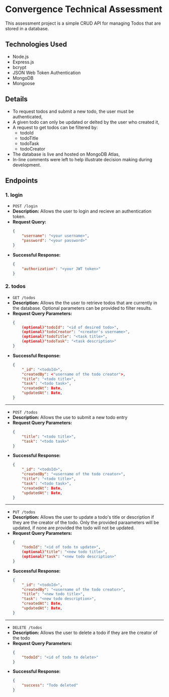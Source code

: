 # Convergence Technical Assessment

This assessment project is a simple CRUD API for managing Todos that are stored in a database. 

## Technologies Used
- Node.js
- Express.js
- bcrypt
- JSON Web Token Authentication
- MongoDB
- Mongoose

## Details
- To request todos and submit a new todo, the user must be authenticated,
- A given todo can only be updated or delted by the user who created it,
- A request to get todos can be filtered by:
    - todoId
    - todoTitle
    - todoTask
    - todoCreator
- The database is live and hosted on MongoDB Atlas,
- In-line comments were left to help illustrate decision making during development.

## Endpoints
### 1. login
- `POST /login`
- **Description:** Allows the user to login and recieve an authentication token.
- **Request Query:**
    ```json
    {
        "username": "<your username>",
        "password": "<your password>"
    }
    ```
- **Successful Response:** 
    ```json
    {
        "authorization": "<your JWT token>"
    }
    ```
### 2. todos
- `GET /todos`
- **Description:** Allows the the user to retrieve todos that are currently in the database. Optional parameters can be provided to filter results.
- **Request Query Parameters:**
    ```json
    {
        (optional)"todoId": "<id of desired todo>",
        (optional)"todoCreator": "<creator's username>",
        (optional)"todoTitle": "<task title>",
        (optional)"todoTask": "<task description>"
    }
    ```
- **Successful Response:** 
    ```json
    {
        "_id": "<todoId>",
        "createdBy": <"username of the todo creator">,
        "title": "<todo title>",
        "task": "<todo task>",
        "createdAt": Date,
        "updatedAt": Date,
    }
    ```
---
- `POST /todos`
- **Description:** Allows the use to submit a new todo entry
- **Request Query Parameters:**
    ```json
    {
        "title": "<todo title>",
        "task": "<todo task>"
    }   
    ```
- **Successful Response:**
    ```json
    {
        "_id": "<todoId>",
        "createdBy": "<username of the todo creator>",
        "title": "<todo title>",
        "task": "<todo task>",
        "createdAt": Date,
        "updatedAt": Date,
    }
    ```
---
- `PUT /todos`
- **Description:** Allows the user to update a todo's title or description if they are the creator of the todo. Only the provided paraameters will be updated, if none are provided the todo will not be updated.
- **Request Query Parameters:**
    ```json
    {
        "todoId": "<id of todo to update>",
        (optional)"title": "<new todo title>",
        (optional)"task": "<new todo description>"
    }
    ```
- **Successful Response:**
    ```json
    {
        "_id": "<todoId>",
        "createdBy": "<username of the todo creator>",
        "title": "<new todo title>",
        "task": "<new todo description>",
        "createdAt": Date,
        "updatedAt": Date,
    }
    ```
---
- `DELETE /todos`
- **Description:** Allows the user to delete a todo if they are the creator of the todo
- **Request Query Parameters:**
    ```json
    {
        "todoId": "<id of todo to delete>"
    }
    ```
- **Successful Response:**
    ```json
    {
        "success": "Todo deleted"
    }
    ```
